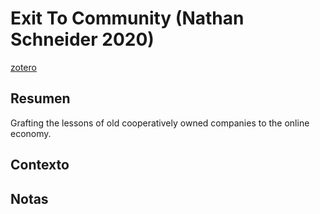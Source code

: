 # Exit To Community (Nathan Schneider 2020)
[zotero](zotero://select/items/@schneider2020)

## Resumen
Grafting the lessons of old cooperatively owned companies to the online economy.

## Contexto

## Notas
<!--El libro se estructura en-->

<!--Estructura conceptual:-->
 
<!--Argumentos generales:-->
